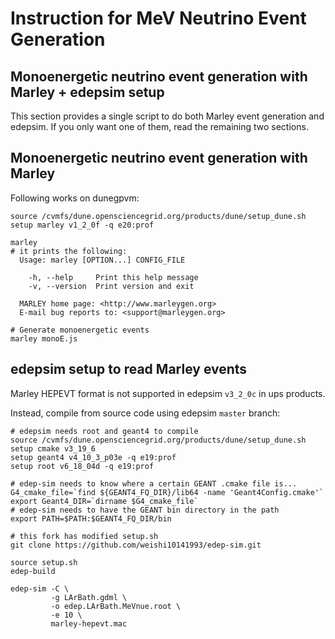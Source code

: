 # Instruction for MeV Neutrino Event Generation

## Monoenergetic neutrino event generation with Marley + edepsim setup

This section provides a single script to do both Marley event generation and edepsim. If you only want one of them, read the remaining two sections.


## Monoenergetic neutrino event generation with Marley

Following works on dunegpvm:

```
source /cvmfs/dune.opensciencegrid.org/products/dune/setup_dune.sh
setup marley v1_2_0f -q e20:prof

marley
# it prints the following:
  Usage: marley [OPTION...] CONFIG_FILE

    -h, --help     Print this help message
    -v, --version  Print version and exit

  MARLEY home page: <http://www.marleygen.org>
  E-mail bug reports to: <support@marleygen.org>

# Generate monoenergetic events
marley monoE.js
```

## edepsim setup to read Marley events

Marley HEPEVT format is not supported in edepsim ```v3_2_0c``` in ups products.

Instead, compile from source code using edepsim ```master``` branch:
```
# edepsim needs root and geant4 to compile
source /cvmfs/dune.opensciencegrid.org/products/dune/setup_dune.sh
setup cmake v3_19_6
setup geant4 v4_10_3_p03e -q e19:prof
setup root v6_18_04d -q e19:prof

# edep-sim needs to know where a certain GEANT .cmake file is...
G4_cmake_file=`find ${GEANT4_FQ_DIR}/lib64 -name 'Geant4Config.cmake'`
export Geant4_DIR=`dirname $G4_cmake_file`
# edep-sim needs to have the GEANT bin directory in the path
export PATH=$PATH:$GEANT4_FQ_DIR/bin

# this fork has modified setup.sh
git clone https://github.com/weishi10141993/edep-sim.git

source setup.sh
edep-build

edep-sim -C \
         -g LArBath.gdml \
         -o edep.LArBath.MeVnue.root \
         -e 10 \
         marley-hepevt.mac
```
